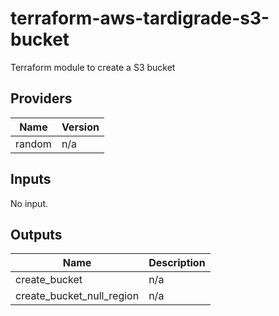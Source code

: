 # terraform-aws-tardigrade-s3-bucket

Terraform module to create a S3 bucket

<!-- BEGIN TFDOCS -->
## Providers

| Name | Version |
|------|---------|
| random | n/a |

## Inputs

No input.

## Outputs

| Name | Description |
|------|-------------|
| create\_bucket | n/a |
| create\_bucket\_null\_region | n/a |

<!-- END TFDOCS -->
